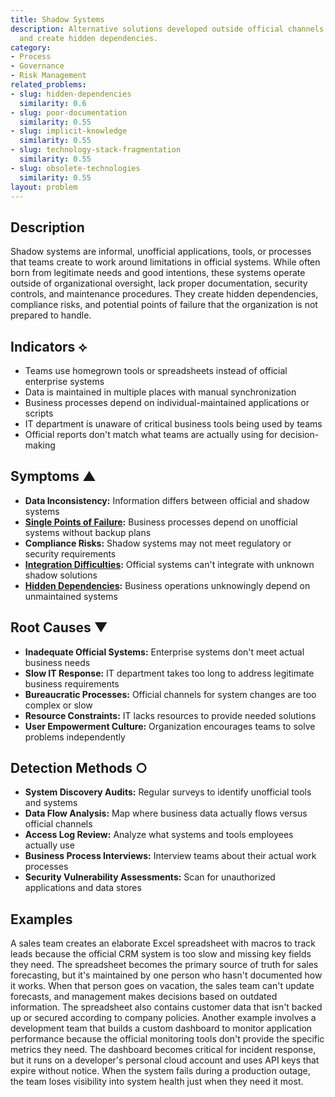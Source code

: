 ```yaml
---
title: Shadow Systems
description: Alternative solutions developed outside official channels undermine standardization
  and create hidden dependencies.
category:
- Process
- Governance
- Risk Management
related_problems:
- slug: hidden-dependencies
  similarity: 0.6
- slug: poor-documentation
  similarity: 0.55
- slug: implicit-knowledge
  similarity: 0.55
- slug: technology-stack-fragmentation
  similarity: 0.55
- slug: obsolete-technologies
  similarity: 0.55
layout: problem
---
```


## Description

Shadow systems are informal, unofficial applications, tools, or processes that teams create to work around limitations in official systems. While often born from legitimate needs and good intentions, these systems operate outside of organizational oversight, lack proper documentation, security controls, and maintenance procedures. They create hidden dependencies, compliance risks, and potential points of failure that the organization is not prepared to handle.

## Indicators ⟡

- Teams use homegrown tools or spreadsheets instead of official enterprise systems
- Data is maintained in multiple places with manual synchronization
- Business processes depend on individual-maintained applications or scripts
- IT department is unaware of critical business tools being used by teams
- Official reports don't match what teams are actually using for decision-making

## Symptoms ▲

- **Data Inconsistency:** Information differs between official and shadow systems
- **[Single Points of Failure](single-points-of-failure.md):** Business processes depend on unofficial systems without backup plans
- **Compliance Risks:** Shadow systems may not meet regulatory or security requirements
- **[Integration Difficulties](integration-difficulties.md):** Official systems can't integrate with unknown shadow solutions
- **[Hidden Dependencies](hidden-dependencies.md):** Business operations unknowingly depend on unmaintained systems

## Root Causes ▼

- **Inadequate Official Systems:** Enterprise systems don't meet actual business needs
- **Slow IT Response:** IT department takes too long to address legitimate business requirements
- **Bureaucratic Processes:** Official channels for system changes are too complex or slow
- **Resource Constraints:** IT lacks resources to provide needed solutions
- **User Empowerment Culture:** Organization encourages teams to solve problems independently

## Detection Methods ○

- **System Discovery Audits:** Regular surveys to identify unofficial tools and systems
- **Data Flow Analysis:** Map where business data actually flows versus official channels
- **Access Log Review:** Analyze what systems and tools employees actually use
- **Business Process Interviews:** Interview teams about their actual work processes
- **Security Vulnerability Assessments:** Scan for unauthorized applications and data stores

## Examples

A sales team creates an elaborate Excel spreadsheet with macros to track leads because the official CRM system is too slow and missing key fields they need. The spreadsheet becomes the primary source of truth for sales forecasting, but it's maintained by one person who hasn't documented how it works. When that person goes on vacation, the sales team can't update forecasts, and management makes decisions based on outdated information. The spreadsheet also contains customer data that isn't backed up or secured according to company policies. Another example involves a development team that builds a custom dashboard to monitor application performance because the official monitoring tools don't provide the specific metrics they need. The dashboard becomes critical for incident response, but it runs on a developer's personal cloud account and uses API keys that expire without notice. When the system fails during a production outage, the team loses visibility into system health just when they need it most.
